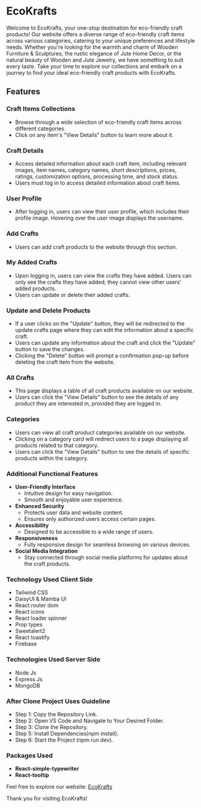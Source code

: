 # EcoKrafts

Welcome to EcoKrafts, your one-stop destination for eco-friendly craft products! Our website offers a diverse range of eco-friendly craft items across various categories, catering to your unique preferences and lifestyle needs. Whether you're looking for the warmth and charm of Wooden Furniture & Sculptures, the rustic elegance of Jute Home Decor, or the natural beauty of Wooden and Jute Jewelry, we have something to suit every taste. Take your time to explore our collections and embark on a journey to find your ideal eco-friendly craft products with EcoKrafts.

## Features

### Craft Items Collections
- Browse through a wide selection of eco-friendly craft items across different categories.
- Click on any item's "View Details" button to learn more about it.

### Craft Details
- Access detailed information about each craft item, including relevant images, item names, category names, short descriptions, prices, ratings, customization options, processing time, and stock status.
- Users must log in to access detailed information about craft items.

### User Profile
- After logging in, users can view their user profile, which includes their profile image. Hovering over the user image displays the username.

### Add Crafts
- Users can add craft products to the website through this section.

### My Added Crafts
- Upon logging in, users can view the crafts they have added. Users can only see the crafts they have added; they cannot view other users' added products.
- Users can update or delete their added crafts.

### Update and Delete Products
- If a user clicks on the "Update" button, they will be redirected to the update crafts page where they can edit the information about a specific craft.
- Users can update any information about the craft and click the "Update" button to save the changes.
- Clicking the "Delete" button will prompt a confirmation pop-up before deleting the craft item from the website.

### All Crafts
- This page displays a table of all craft products available on our website.
- Users can click the "View Details" button to see the details of any product they are interested in, provided they are logged in.

### Categories
- Users can view all craft product categories available on our website.
- Clicking on a category card will redirect users to a page displaying all products related to that category.
- Users can click the "View Details" button to see the details of specific products within the category.

### Additional Functional Features

- **User-Friendly Interface**
  - Intuitive design for easy navigation.
  - Smooth and enjoyable user experience.
- **Enhanced Security**
  - Protects user data and website content.
  - Ensures only authorized users access certain pages.
- **Accessibility**
  - Designed to be accessible to a wide range of users.
- **Responsiveness**
  - Fully responsive design for seamless browsing on various devices.
- **Social Media Integration**
  - Stay connected through social media platforms for updates about the craft products.


### Technology Used Client Side
- Tailwind CSS
- DaisyUI & Mamba UI
- React router dom
- React icons
- React loader spinner
- Prop types
- Sweetalert2
- React toastify
- Firebase

### Technologies Used Server Side
- Node Js
- Express Js
- MongoDB

### After Clone Project Uses Guideline
- Step 1: Copy the Repository Link.
- Step 2: Open VS Code and Navigate to Your Desired Folder.
- Step 3: Clone the Repository.
- Step 5: Install Dependencies(npm install).
- Step 6: Start the Project (npm run dev).



### Packages Used
- **React-simple-typewriter**
- **React-tooltip**

Feel free to explore our website: [EcoKrafts](https://ecokrafts-client.web.app/)

Thank you for visiting EcoKrafts!
